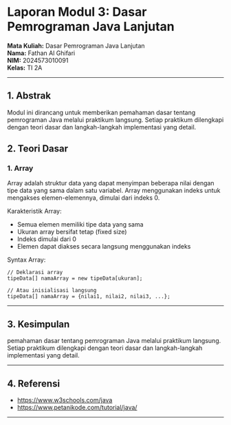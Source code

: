 # Laporan Modul 3: Dasar Pemrograman Java Lanjutan
**Mata Kuliah:** Dasar Pemrograman Java Lanjutan  
**Nama:** Fathan Al Ghifari  
**NIM:** 2024573010091  
**Kelas:** TI 2A

---

## 1. Abstrak
Modul ini dirancang untuk memberikan pemahaman dasar tentang pemrograman Java melalui praktikum langsung. Setiap praktikum dilengkapi dengan teori dasar dan langkah-langkah implementasi yang detail.
## 2. Teori Dasar
### 1. Array
Array adalah struktur data yang dapat menyimpan beberapa nilai dengan tipe data yang sama dalam satu variabel. Array menggunakan indeks untuk mengakses elemen-elemennya, dimulai dari indeks 0.

Karakteristik Array:  
- Semua elemen memiliki tipe data yang sama
- Ukuran array bersifat tetap (fixed size)
- Indeks dimulai dari 0
- Elemen dapat diakses secara langsung menggunakan indeks

Syntax Array:  
```declarative
// Deklarasi array
tipeData[] namaArray = new tipeData[ukuran];

// Atau inisialisasi langsung
tipeData[] namaArray = {nilai1, nilai2, nilai3, ...};

```


---

## 3. Kesimpulan
pemahaman dasar tentang pemrograman Java melalui praktikum langsung. Setiap praktikum dilengkapi dengan teori dasar dan langkah-langkah implementasi yang detail.

---

## 4. Referensi
- https://www.w3schools.com/java
- https://www.petanikode.com/tutorial/java/

---
